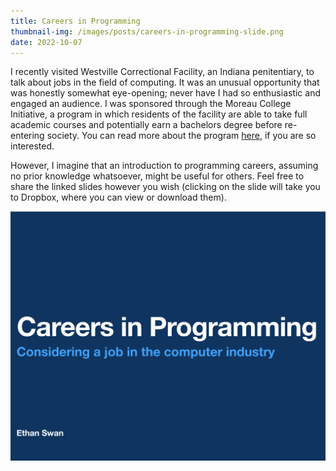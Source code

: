 ```yaml
---
title: Careers in Programming
thumbnail-img: /images/posts/careers-in-programming-slide.png
date: 2022-10-07
---
```


I recently visited Westville Correctional Facility, an Indiana penitentiary, to talk about jobs in the field of computing.
It was an unusual opportunity that was honestly somewhat eye-opening; never have I had so enthusiastic and engaged an audience.
I was sponsored through the Moreau College Initiative, a program in which residents of the facility are able to take full academic courses and potentially earn a bachelors degree before re-entering society.
You can read more about the program [here](https://www.hcc-nd.edu/moreau-college-initiative/), if you are so interested.

<!-- more -->

However, I imagine that an introduction to programming careers, assuming no prior knowledge whatsoever, might be useful for others.
Feel free to share the linked slides however you wish (clicking on the slide will take you to Dropbox, where you can view or download them).

[![Careers in Programming](careers-in-programming-slide.png)](https://www.dropbox.com/s/7d6km7p8xve91yl/Careers%20in%20Programming.pdf?dl=0)
